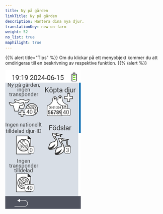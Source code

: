 ```yaml
---
title: Ny på gården
linkTitle: Ny på gården
description: Hantera dina nya djur.
translationKey: new-on-farm
weight: 52
no_list: true
maphilight: true
---
```

{{% alert title="Tips" %}}
Om du klickar på ett menyobjekt kommer du att omdirigeras till en beskrivning av respektive funktion.
{{% /alert %}}

<img src="images/newonfarm.png" alt="VitalControl Ny på gården" title="Ny på gården" usemap="#workmap" class="maphilight" />

<map name="workmap">
  <area shape="rect" coords="3,40,116,160" alt="Ny på gården, ingen transponder" title="Här tilldelar du en transponder till nya djur utan transponder&#10;Musklick: öppna dokumentation" href="/sv/docs/new-on-farm/new-no-transponder/">
  <area shape="rect" coords="3,160,116,280" alt="Inget nationellt djur-ID tilldelat" title="Här kan du se alla djur som ännu inte har tilldelats ett nationellt djur-ID och tilldela ett nationellt djur-ID&#10;Musklick: öppna dokumentation" href="/sv/docs/new-on-farm/no-national-animal-id-assigned/">
  <area shape="rect" coords="3,280,116,399" alt="Ingen transponder tilldelad" title="Här kan du se alla djur som ännu inte har tilldelats en transponder och tilldela dem en transponder&#10;Musklick: öppna dokumentation" href="/sv/docs/new-on-farm/no-transponder-assigned/">

  <area shape="rect" coords="116,40,230,160" alt="Inköpta djur" title="Här kan du se dina aktuella inköp och exportera data&#10;Musklick: öppna dokumentation" href="/sv/docs/new-on-farm/purchased-animals/">
  <area shape="rect" coords="116,160,230,280" alt="Födslar" title="Här kan du se dina födslar och skapa en exportfil&#10;Musklick: öppna dokumentation" href="/sv/docs/new-on-farm/births/">
  <area shape="rect" coords="1,401,100,439" alt="Tillbaka" title="Hoppa tillbaka en nivå&#10;Musklick: till dokumentationen" href="/sv/docs/menu/mainmenu/">
</map>
